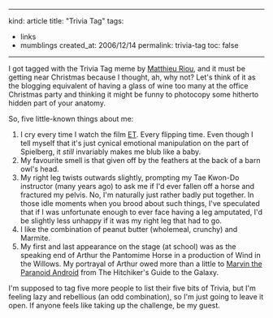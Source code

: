 -----
kind: article
title: "Trivia Tag"
tags:
- links
- mumblings
created_at: 2006/12/14
permalink: trivia-tag
toc: false
-----

<p>I got tagged with the Trivia Tag meme by <a href="http://mriou.wordpress.com/2006/12/13/trivia-tag/">Matthieu Riou</a>, and it must be getting near Christmas because I thought, ah, why not? Let's think of it as the blogging equivalent of having a glass of wine too many at the office Christmas party and thinking it might be funny to photocopy some hitherto hidden part of your anatomy.</p>

<p>So, five little-known things about me:</p>

<ol>
<li>I cry every time I watch the film <a href="http://www.imdb.com/title/tt0083866/">ET</a>. Every flipping time. Even though I tell myself that it's just cynical emotional manipulation on the part of Spielberg, it <em>still</em> invariably makes me blub like a baby.</li>
<li>My favourite smell is that given off by the feathers at the back of a barn owl's head.</li>
<li>My right leg twists outwards slightly, prompting my Tae Kwon-Do instructor (many years ago) to ask me if I'd ever fallen off a horse and fractured my pelvis. No, I'm naturally just rather badly put together. In those idle moments when you brood about such things, I've speculated that if I was unfortunate enough to ever face having a leg amputated, I'd be slightly less unhappy if it was my right leg that had to go.</li>
<li>I like the combination of peanut butter (wholemeal, crunchy) and Marmite.</li>
<li>My first and last appearance on the stage (at school) was as the speaking end of Arthur the Pantomime Horse in a production of Wind in the Willows. My portrayal of Arthur owed more than a little to <a href="http://www.bbc.co.uk/cult/hitchhikers/guide/marvin.shtml">Marvin the Paranoid Android</a> from The Hitchiker's Guide to the Galaxy.</li>
</ol>

<p>I'm supposed to tag five more people to list their five bits of Trivia, but I'm feeling lazy and rebellious (an odd combination), so I'm just going to leave it open. If anyone feels like taking up the challenge, be my guest.</p>



